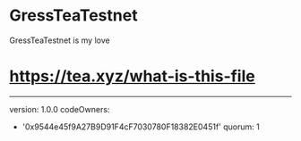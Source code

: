 # GressTeaTestnet
GressTeaTestnet is my love
# https://tea.xyz/what-is-this-file
---
version: 1.0.0
codeOwners:
  - '0x9544e45f9A27B9D91F4cF7030780F18382E0451f'
quorum: 1
